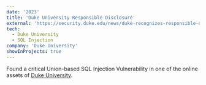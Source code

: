 ```yaml
---
date: '2023'
title: 'Duke University Responsible Disclosure'
external: 'https://security.duke.edu/news/duke-recognizes-responsible-disclosure-69/'
tech:
  - Duke University
  - SQL Injection
company: 'Duke University'
showInProjects: true
---
```


Found a critical Union-based SQL Injection Vulnerability in one of the online assets of [Duke University](https://duke.edu/).
